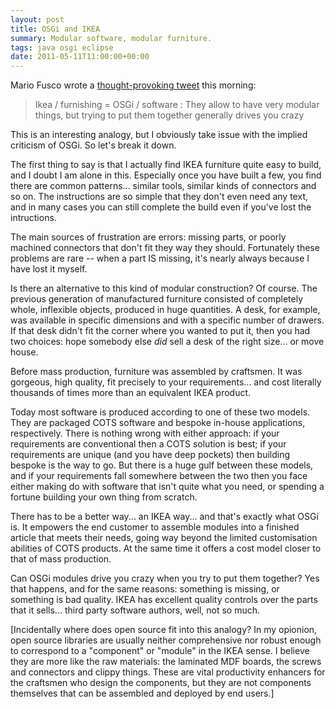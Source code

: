 ```yaml
---
layout: post
title: OSGi and IKEA
summary: Modular software, modular furniture.
tags: java osgi eclipse
date: 2011-05-11T11:00:00+00:00
---
```


Mario Fusco wrote a [thought-provoking tweet](https://twitter.com/#!/mariofusco/status/68209314178928640) this morning:

> Ikea / furnishing = OSGi / software : They allow to have very modular things, but trying to put them together generally drives you crazy

This is an interesting analogy, but I obviously take issue with the implied criticism of OSGi. So let's break it down.

The first thing to say is that I actually find IKEA furniture quite easy to build, and I doubt I am alone in this. Especially once you have built a few, you find there are common patterns... similar tools, similar kinds of connectors and so on. The instructions are so simple that they don't even need any text, and in many cases you can still complete the build even if you've lost the intructions.

The main sources of frustration are errors: missing parts, or poorly machined connectors that don't fit they way they should. Fortunately these problems are rare -- when a part IS missing, it's nearly always because I have lost it myself.

Is there an alternative to this kind of modular construction? Of course. The previous generation of manufactured furniture consisted of completely whole, inflexible objects, produced in huge quantities. A desk, for example, was available in specific dimensions and with a specific number of drawers. If that desk didn't fit the corner where you wanted to put it, then you had two choices: hope somebody else *did* sell a desk of the right size... or move house.

Before mass production, furniture was assembled by craftsmen. It was gorgeous, high quality, fit precisely to your requirements... and cost literally thousands of times more than an equivalent IKEA product.

Today most software is produced according to one of these two models. They are packaged COTS software and bespoke in-house applications, respectively. There is nothing wrong with either approach: if your requirements are conventional then a COTS solution is best; if your requirements are unique (and you have deep pockets) then building bespoke is the way to go. But there is a huge gulf between these models, and if your requirements fall somewhere between the two then you face either making do with software that isn't quite what you need, or spending a fortune building your own thing from scratch.

There has to be a better way... an IKEA way... and that's exactly what OSGi is. It empowers the end customer to assemble modules into a finished article that meets their needs, going way beyond the limited customisation abilities of COTS products. At the same time it offers a cost model closer to that of mass production.

Can OSGi modules drive you crazy when you try to put them together? Yes that happens, and for the same reasons: something is missing, or something is bad quality. IKEA has excellent quality controls over the parts that it sells... third party software authors, well, not so much.

\[Incidentally where does open source fit into this analogy? In my opionion, open source libraries are usually neither comprehensive nor robust enough to correspond to a "component" or "module" in the IKEA sense. I believe they are more like the raw materials: the laminated MDF boards, the screws and connectors and clippy things. These are vital productivity enhancers for the craftsmen who design the components, but they are not components themselves that can be assembled and deployed by end users.\]
